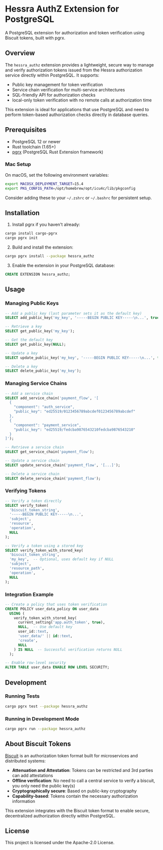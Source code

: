 # Hessra AuthZ Extension for PostgreSQL

A PostgreSQL extension for authorization and token verification using Biscuit tokens, built with pgrx.

## Overview

The `hessra_authz` extension provides a lightweight, secure way to manage and verify authorization tokens issued from the Hessra authorization service directly within PostgreSQL. It supports:

- Public key management for token verification
- Service chain verification for multi-service architectures
- SQL-friendly API for authorization checks
- local-only token verification with no remote calls at authorization time

This extension is ideal for applications that use PostgreSQL and need to perform token-based authorization checks directly in database queries.

## Prerequisites

- PostgreSQL 12 or newer
- Rust toolchain (1.65+)
- [pgrx](https://github.com/pgcentralfoundation/pgrx) (PostgreSQL Rust Extension framework)

### Mac Setup

On macOS, set the following environment variables:

```bash
export MACOSX_DEPLOYMENT_TARGET=15.4
export PKG_CONFIG_PATH=/opt/homebrew/opt/icu4c/lib/pkgconfig
```

Consider adding these to your `~/.zshrc` or `~/.bashrc` for persistent setup.

## Installation

1. Install pgrx if you haven't already:

```bash
cargo install cargo-pgrx
cargo pgrx init
```

2. Build and install the extension:

```bash
cargo pgrx install --package hessra_authz
```

3. Enable the extension in your PostgreSQL database:

```sql
CREATE EXTENSION hessra_authz;
```

## Usage

### Managing Public Keys

```sql
-- Add a public key (last parameter sets it as the default key)
SELECT add_public_key('my_key', '-----BEGIN PUBLIC KEY-----\n...', true);

-- Retrieve a key
SELECT get_public_key('my_key');

-- Get the default key
SELECT get_public_key(NULL);

-- Update a key
SELECT update_public_key('my_key', '-----BEGIN PUBLIC KEY-----\n...', false);

-- Delete a key
SELECT delete_public_key('my_key');
```

### Managing Service Chains

```sql
-- Add a service chain
SELECT add_service_chain('payment_flow', '[
  {
    "component": "auth_service",
    "public_key": "ed25519/0123456789abcdef0123456789abcdef"
  },
  {
    "component": "payment_service",
    "public_key": "ed25519/fedcba9876543210fedcba9876543210"
  }
]');

-- Retrieve a service chain
SELECT get_service_chain('payment_flow');

-- Update a service chain
SELECT update_service_chain('payment_flow', '[...]');

-- Delete a service chain
SELECT delete_service_chain('payment_flow');
```

### Verifying Tokens

```sql
-- Verify a token directly
SELECT verify_token(
  'biscuit_token_string',
  '-----BEGIN PUBLIC KEY-----\n...',
  'subject',
  'resource',
  'operation',
  NULL
);

-- Verify a token using a stored key
SELECT verify_token_with_stored_key(
  'biscuit_token_string',
  'my_key',  -- Optional, uses default key if NULL
  'subject',
  'resource_path',
  'operation',
  NULL
);
```

### Integration Example

```sql
-- Create a policy that uses token verification
CREATE POLICY user_data_policy ON user_data
  USING (
    verify_token_with_stored_key(
      current_setting('app.auth_token', true),
      NULL,  -- Use default key
      user_id::text,
      'user_data/' || id::text,
      'create',
      NULL
    ) IS NULL  -- Successful verification returns NULL
  );

-- Enable row-level security
ALTER TABLE user_data ENABLE ROW LEVEL SECURITY;
```

## Development

### Running Tests

```bash
cargo pgrx test --package hessra_authz
```

### Running in Development Mode

```bash
cargo pgrx run --package hessra_authz
```

## About Biscuit Tokens

[Biscuit](https://www.biscuitsec.org/) is an authorization token format built for microservices and distributed systems:

- **Attenuation and Attestation**: Tokens can be restricted and 3rd parties can add attestations
- **Offline verification**: No need to call a central service to verify a biscuit, you only need the public key(s)
- **Cryptographically secure**: Based on public-key cryptography
- **Capability-based**: Tokens contain the necessary authorization information

This extension integrates with the Biscuit token format to enable secure, decentralized authorization directly within PostgreSQL.

## License

This project is licensed under the Apache-2.0 License.
